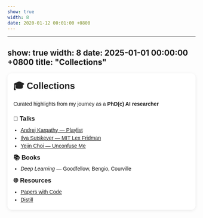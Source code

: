 ```yaml
---
show: true
width: 8
date: 2020-01-12 00:01:00 +0800
---
```


---
show: true
width: 8
date: 2025-01-01 00:00:00 +0800
title: "Collections"
---

<div style="padding:1rem; background:#fff; border-radius:12px; box-shadow:0 2px 8px rgba(0,0,0,0.08); font-family:sans-serif; line-height:1.5;">

  <h2 style="margin-top:0; color:#222; font-size:1.5rem;">🎓 Collections</h2>
  <p style="margin-bottom:1rem;">
  Curated highlights from my journey as a <strong>PhD(c) AI researcher</strong>
  </p>

  <h3 style="margin:0.5rem 0;">🎥 Talks</h3>
  <ul style="padding-left:1.2rem; margin:0;">
    <li><a href="https://www.youtube.com/watch?v=VMj-3S1tku0&list=PLAqhIrjkxbuWI23v9cThsA9GvCAUhRvKZ" target="_blank">Andrej Karpathy — Playlist</a></li>
    <li><a href="https://youtu.be/9EN_HoEk3KY?si=Earb81imrPSU4CD8" target="_blank">Ilya Sutskever — MIT Lex Fridman</a></li>
    <li><a href="https://www.youtube.com/watch?v=oIdnPeeSQnY" target="_blank">Yejin Choi — Unconfuse Me</a></li>
  </ul>

  <h3 style="margin:0.5rem 0;">📚 Books</h3>
  <ul style="padding-left:1.2rem; margin:0;">
    <li><em>Deep Learning</em> — Goodfellow, Bengio, Courville</li>
  </ul>

  <h3 style="margin:0.5rem 0;">🌐 Resources</h3>
  <ul style="padding-left:1.2rem; margin:0;">
    <li><a href="https://paperswithcode.com" target="_blank">Papers with Code</a></li>
    <li><a href="https://distill.pub" target="_blank">Distill</a></li>
  </ul>
</div>
